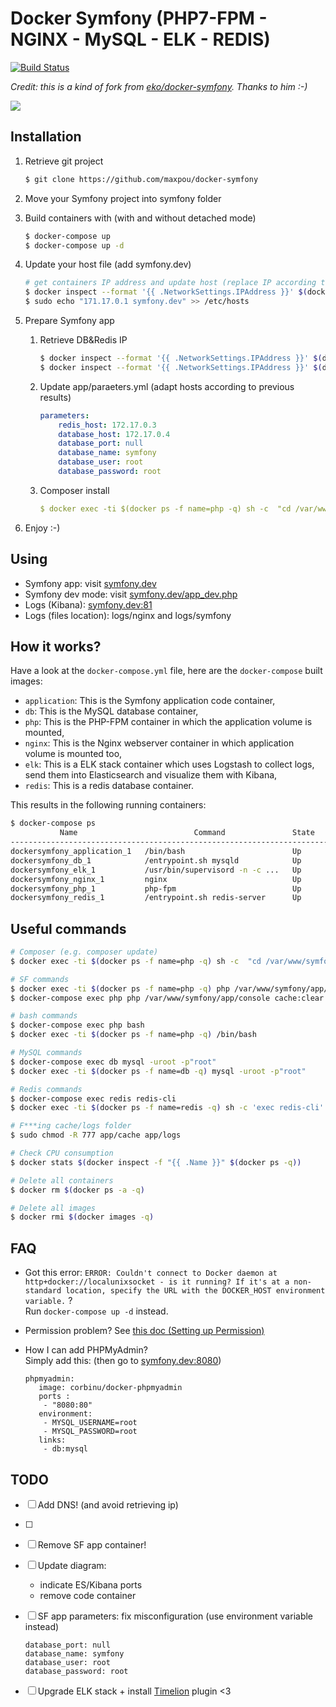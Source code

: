 # Docker Symfony (PHP7-FPM - NGINX - MySQL - ELK - REDIS)

[![Build Status](https://travis-ci.org/maxpou/docker-symfony.svg?branch=master)](https://travis-ci.org/maxpou/docker-symfony)

*Credit: this is a kind of fork from [eko/docker-symfony](https://github.com/eko/docker-symfony). Thanks to him :-)*

![](http://www.maxpou.fr/images/articles/symfony-docker/schema.png)

## Installation

1. Retrieve git project

    ```bash
    $ git clone https://github.com/maxpou/docker-symfony
    ```

2. Move your Symfony project into symfony folder
3. Build containers with (with and without detached mode)

    ```bash
    $ docker-compose up
    $ docker-compose up -d
    ```

4. Update your host file (add symfony.dev)

    ```bash
    # get containers IP address and update host (replace IP according to your configuration)
    $ docker inspect --format '{{ .NetworkSettings.IPAddress }}' $(docker ps -f name=nginx -q)
    $ sudo echo "171.17.0.1 symfony.dev" >> /etc/hosts
    ```

5. Prepare Symfony app
    1. Retrieve DB&Redis IP

        ```bash
        $ docker inspect --format '{{ .NetworkSettings.IPAddress }}' $(docker ps -f name=db -q)
        $ docker inspect --format '{{ .NetworkSettings.IPAddress }}' $(docker ps -f name=redis -q)
        ```

    2. Update app/paraeters.yml (adapt hosts according to previous results)

        ```yml
        parameters:
            redis_host: 172.17.0.3
            database_host: 172.17.0.4
            database_port: null
            database_name: symfony
            database_user: root
            database_password: root
        ```

    3. Composer install

        ```yml
        $ docker exec -ti $(docker ps -f name=php -q) sh -c  "cd /var/www/symfony/ && composer install"
        ```

6. Enjoy :-)

## Using

* Symfony app: visit [symfony.dev](http://symfony.dev)  
* Symfony dev mode: visit [symfony.dev/app_dev.php](http://symfony.dev/app_dev.php)  
* Logs (Kibana): [symfony.dev:81](http://symfony.dev:81)
* Logs (files location): logs/nginx and logs/symfony

## How it works?

Have a look at the `docker-compose.yml` file, here are the `docker-compose` built images:

* `application`: This is the Symfony application code container,
* `db`: This is the MySQL database container,
* `php`: This is the PHP-FPM container in which the application volume is mounted,
* `nginx`: This is the Nginx webserver container in which application volume is mounted too,
* `elk`: This is a ELK stack container which uses Logstash to collect logs, send them into Elasticsearch and visualize them with Kibana,
* `redis`: This is a redis database container.

This results in the following running containers:

```bash
$ docker-compose ps
           Name                          Command               State              Ports            
--------------------------------------------------------------------------------------------------
dockersymfony_application_1   /bin/bash                        Up                                  
dockersymfony_db_1            /entrypoint.sh mysqld            Up      0.0.0.0:3306->3306/tcp      
dockersymfony_elk_1           /usr/bin/supervisord -n -c ...   Up      0.0.0.0:81->80/tcp          
dockersymfony_nginx_1         nginx                            Up      443/tcp, 0.0.0.0:80->80/tcp
dockersymfony_php_1           php-fpm                          Up      0.0.0.0:9000->9000/tcp      
dockersymfony_redis_1         /entrypoint.sh redis-server      Up      0.0.0.0:6379->6379/tcp      
```

## Useful commands

```bash
# Composer (e.g. composer update)
$ docker exec -ti $(docker ps -f name=php -q) sh -c  "cd /var/www/symfony/ && composer update"

# SF commands
$ docker exec -ti $(docker ps -f name=php -q) php /var/www/symfony/app/console cache:clear
$ docker-compose exec php php /var/www/symfony/app/console cache:clear

# bash commands
$ docker-compose exec php bash
$ docker exec -ti $(docker ps -f name=php -q) /bin/bash

# MySQL commands
$ docker-compose exec db mysql -uroot -p"root"
$ docker exec -ti $(docker ps -f name=db -q) mysql -uroot -p"root"

# Redis commands
$ docker-compose exec redis redis-cli
$ docker exec -ti $(docker ps -f name=redis -q) sh -c 'exec redis-cli'

# F***ing cache/logs folder
$ sudo chmod -R 777 app/cache app/logs

# Check CPU consumption
$ docker stats $(docker inspect -f "{{ .Name }}" $(docker ps -q))

# Delete all containers
$ docker rm $(docker ps -a -q)

# Delete all images
$ docker rmi $(docker images -q)
```

## FAQ

* Got this error: `ERROR: Couldn't connect to Docker daemon at http+docker://localunixsocket - is it running?
If it's at a non-standard location, specify the URL with the DOCKER_HOST environment variable.` ?  
Run `docker-compose up -d` instead.

* Permission problem? See [this doc (Setting up Permission)](http://symfony.com/doc/current/book/installation.html#checking-symfony-application-configuration-and-setup)

* How I can add PHPMyAdmin?  
Simply add this: (then go to [symfony.dev:8080](http://symfony.dev:8080))

    ```
    phpmyadmin:
       image: corbinu/docker-phpmyadmin
       ports :
        - "8080:80"
       environment:
        - MYSQL_USERNAME=root
        - MYSQL_PASSWORD=root
       links:
        - db:mysql
    ```

## TODO

- [ ] Add DNS! (and avoid retrieving ip)
- [ ]
- [ ] Remove SF app container!
- [ ] Update diagram:
    * indicate ES/Kibana ports
    * remove code container
- [ ] SF app parameters: fix misconfiguration (use environment variable instead)

    ```
    database_port: null
    database_name: symfony
    database_user: root
    database_password: root
    ```

- [ ] Upgrade ELK stack + install [Timelion](https://github.com/elastic/timelion) plugin <3
